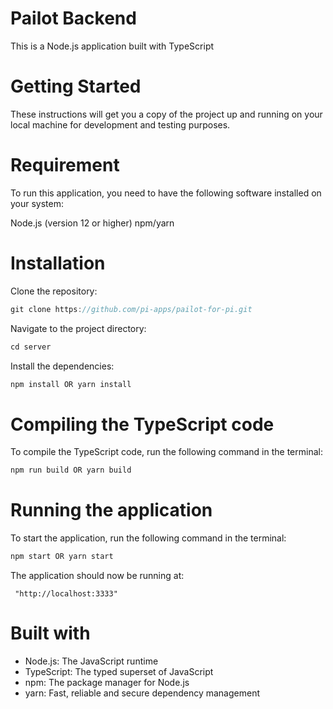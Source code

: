 # Pailot Backend

This is a Node.js application built with TypeScript

# Getting Started

These instructions will get you a copy of the project up and running on your local machine for development and testing purposes.

# Requirement

To run this application, you need to have the following software installed on your system:

Node.js (version 12 or higher)
npm/yarn

# Installation

Clone the repository:

```TypeScript 
git clone https://github.com/pi-apps/pailot-for-pi.git

```

Navigate to the project directory:

```TypeScript
cd server

```

Install the dependencies:

```TypeScript
npm install OR yarn install

```

# Compiling the TypeScript code

To compile the TypeScript code, run the following command in the terminal:

```TypeScript
npm run build OR yarn build

```

# Running the application 

To start the application, run the following command in the terminal:

```TypeScript
npm start OR yarn start

```

The application should now be running at:
```
 "http://localhost:3333" 

```

# Built with
 - Node.js: The JavaScript runtime
 - TypeScript: The typed superset of JavaScript
 - npm: The package manager for Node.js
 - yarn: Fast, reliable and secure dependency management
